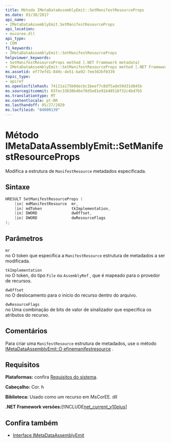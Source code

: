 ```yaml
---
title: Método IMetaDataAssemblyEmit::SetManifestResourceProps
ms.date: 03/30/2017
api_name:
- IMetaDataAssemblyEmit.SetManifestResourceProps
api_location:
- mscoree.dll
api_type:
- COM
f1_keywords:
- IMetaDataAssemblyEmit::SetManifestResourceProps
helpviewer_keywords:
- SetManifestResourceProps method [.NET Framework metadata]
- IMetaDataAssemblyEmit::SetManifestResourceProps method [.NET Framework metadata]
ms.assetid: ef77efd1-849c-4e51-ba92-7ee3d2bf0339
topic_type:
- apiref
ms.openlocfilehash: 74111a175b0decbc1beef7c8df5ade59d31d845b
ms.sourcegitcommit: 03fec33630b46e78d5e81e91b40518f32c4bd7b5
ms.translationtype: MT
ms.contentlocale: pt-BR
ms.lasthandoff: 05/27/2020
ms.locfileid: "84009139"
---
```

# <a name="imetadataassemblyemitsetmanifestresourceprops-method"></a>Método IMetaDataAssemblyEmit::SetManifestResourceProps
Modifica a estrutura de `ManifestResource` metadados especificada.  
  
## <a name="syntax"></a>Sintaxe  
  
```cpp  
HRESULT SetManifestResourceProps (  
    [in] mdManifestResource  mr,  
    [in] mdToken             tkImplementation,
    [in] DWORD               dwOffset,  
    [in] DWORD               dwResourceFlags  
);  
```  
  
## <a name="parameters"></a>Parâmetros  
 `mr`  
 no O token que especifica a `ManifestResource` estrutura de metadados a ser modificada.  
  
 `tkImplementation`  
 no O token, do tipo `File` ou `AssemblyRef` , que é mapeado para o provedor de recursos.  
  
 `dwOffset`  
 no O deslocamento para o início do recurso dentro do arquivo.  
  
 `dwResourceFlags`  
 no Uma combinação de bits de valor de sinalizador que especifica os atributos do recurso.  
  
## <a name="remarks"></a>Comentários  
 Para criar uma `ManifestResource` estrutura de metadados, use o método [IMetaDataAssemblyEmit::D efinemanifestresource](imetadataassemblyemit-definemanifestresource-method.md) .  
  
## <a name="requirements"></a>Requisitos  
 **Plataformas:** confira [Requisitos do sistema](../../get-started/system-requirements.md).  
  
 **Cabeçalho:** Cor. h  
  
 **Biblioteca:** Usado como um recurso em MsCorEE. dll  
  
 **.NET Framework versões:**[!INCLUDE[net_current_v10plus](../../../../includes/net-current-v10plus-md.md)]  
  
## <a name="see-also"></a>Confira também

- [Interface IMetaDataAssemblyEmit](imetadataassemblyemit-interface.md)
